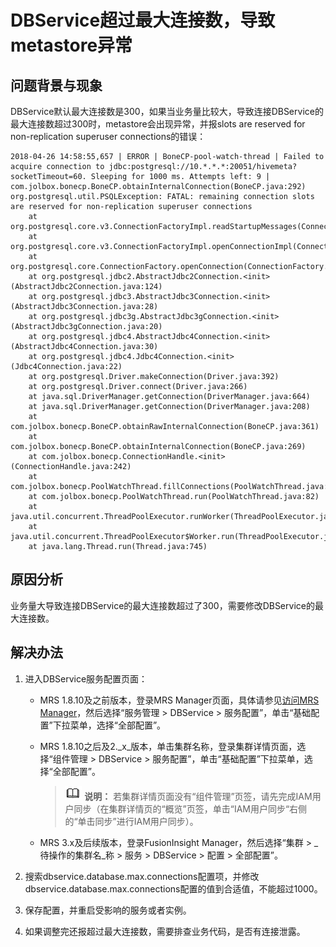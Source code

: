 # DBService超过最大连接数，导致metastore异常<a name="mrs_03_0186"></a>

## 问题背景与现象<a name="zh-cn_topic_0167275692_section842971116813"></a>

DBService默认最大连接数是300，如果当业务量比较大，导致连接DBService的最大连接数超过300时，metastore会出现异常，并报slots are reserved for non-replication superuser connections的错误：

```
2018-04-26 14:58:55,657 | ERROR | BoneCP-pool-watch-thread | Failed to acquire connection to jdbc:postgresql://10.*.*.*:20051/hivemeta?socketTimeout=60. Sleeping for 1000 ms. Attempts left: 9 | com.jolbox.bonecp.BoneCP.obtainInternalConnection(BoneCP.java:292)
org.postgresql.util.PSQLException: FATAL: remaining connection slots are reserved for non-replication superuser connections
	at org.postgresql.core.v3.ConnectionFactoryImpl.readStartupMessages(ConnectionFactoryImpl.java:643)
	at org.postgresql.core.v3.ConnectionFactoryImpl.openConnectionImpl(ConnectionFactoryImpl.java:184)
	at org.postgresql.core.ConnectionFactory.openConnection(ConnectionFactory.java:64)
	at org.postgresql.jdbc2.AbstractJdbc2Connection.<init>(AbstractJdbc2Connection.java:124)
	at org.postgresql.jdbc3.AbstractJdbc3Connection.<init>(AbstractJdbc3Connection.java:28)
	at org.postgresql.jdbc3g.AbstractJdbc3gConnection.<init>(AbstractJdbc3gConnection.java:20)
	at org.postgresql.jdbc4.AbstractJdbc4Connection.<init>(AbstractJdbc4Connection.java:30)
	at org.postgresql.jdbc4.Jdbc4Connection.<init>(Jdbc4Connection.java:22)
	at org.postgresql.Driver.makeConnection(Driver.java:392)
	at org.postgresql.Driver.connect(Driver.java:266)
	at java.sql.DriverManager.getConnection(DriverManager.java:664)
	at java.sql.DriverManager.getConnection(DriverManager.java:208)
	at com.jolbox.bonecp.BoneCP.obtainRawInternalConnection(BoneCP.java:361)
	at com.jolbox.bonecp.BoneCP.obtainInternalConnection(BoneCP.java:269)
	at com.jolbox.bonecp.ConnectionHandle.<init>(ConnectionHandle.java:242)
	at com.jolbox.bonecp.PoolWatchThread.fillConnections(PoolWatchThread.java:115)
	at com.jolbox.bonecp.PoolWatchThread.run(PoolWatchThread.java:82)
	at java.util.concurrent.ThreadPoolExecutor.runWorker(ThreadPoolExecutor.java:1142)
	at java.util.concurrent.ThreadPoolExecutor$Worker.run(ThreadPoolExecutor.java:617)
	at java.lang.Thread.run(Thread.java:745)
```

## 原因分析<a name="zh-cn_topic_0167275692_section724010302087"></a>

业务量大导致连接DBService的最大连接数超过了300，需要修改DBService的最大连接数。

## 解决办法<a name="zh-cn_topic_0167275692_section17326135612212"></a>

1.  进入DBService服务配置页面：
    -   MRS 1.8.10及之前版本，登录MRS Manager页面，具体请参见[访问MRS Manager](https://support.huaweicloud.com/usermanual-mrs/mrs_01_0102.html)，然后选择“服务管理 \> DBService \> 服务配置”，单击“基础配置”下拉菜单，选择“全部配置”。
    -   MRS 1.8.10之后及2._x_版本，单击集群名称，登录集群详情页面，选择“组件管理 \> DBService \> 服务配置”，单击“基础配置”下拉菜单，选择“全部配置”。

        >![](public_sys-resources/icon-note.gif) **说明：** 
        >若集群详情页面没有“组件管理”页签，请先完成IAM用户同步（在集群详情页的“概览”页签，单击“IAM用户同步“右侧的“单击同步”进行IAM用户同步）。

    -   MRS 3.x及后续版本，登录FusionInsight Manager，然后选择“集群 \>  _待操作的集群名_称 \> 服务 \> DBService \> 配置 \> 全部配置”。

2.  搜索dbservice.database.max.connections配置项，并修改dbservice.database.max.connections配置的值到合适值，不能超过1000。
3.  保存配置，并重启受影响的服务或者实例。
4.  如果调整完还报超过最大连接数，需要排查业务代码，是否有连接泄露。

